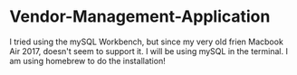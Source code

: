 # Vendor-Management-Application


I tried using the mySQL Workbench, but since my very old frien Macbook Air 2017, doesn't seem to support it. I will be using mySQL in the terminal. I am using homebrew to do the installation!

